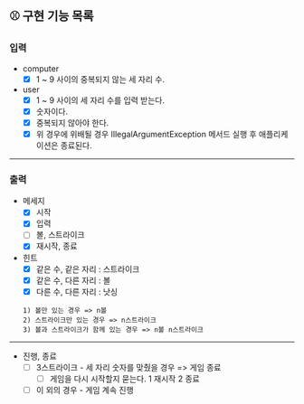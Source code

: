 ## ⚾️ 구현 기능 목록

### 입력
* computer
  * [x] 1 ~ 9 사이의 중복되지 않는 세 자리 수.

* user
  * [x] 1 ~ 9 사이의 세 자리 수를 입력 받는다.
  * [x] 숫자이다.
  * [x] 중복되지 않아야 한다.
  - [x] 위 경우에 위배될 경우 IllegalArgumentException 메서드 실행 후 애플리케이션은 종료된다.
---
### 출력

* 메세지
  * [x] 시작
  * [x] 입력
  * [ ] 볼, 스트라이크
  * [x] 재시작, 종료
* 힌트
    * [x] 같은 수, 같은 자리 : 스트라이크
    * [x] 같은 수, 다른 자리 : 볼
    * [x] 다른 수, 다른 자리 : 낫싱
  ```
  1) 볼만 있는 경우 => n볼
  2) 스트라이크만 있는 경우 => n스트라이크
  3) 볼과 스트라이크가 함께 있는 경우 => n볼 n스트라이크 
  ```
---
* 진행, 종료
    * [ ] 3스트라이크 - 세 자리 숫자를 맞췄을 경우 => 게임 종료
        * [ ] 게임을 다시 시작할지 묻는다. 1 재시작 2 종료
    * [ ] 이 외의 경우 - 게임 계속 진행